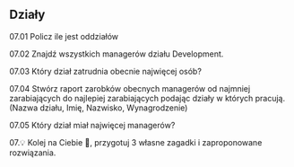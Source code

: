 ## Działy

07.01 Policz ile jest oddziałów

07.02 Znajdź wszystkich managerów działu Development.

07.03 Który dział zatrudnia obecnie najwięcej osób?

07.04 Stwórz raport zarobków obecnych managerów od najmniej zarabiających do najlepiej zarabiających podając działy w których pracują. (Nazwa działu, Imię, Nazwisko, Wynagrodzenie)

07.05 Który dział miał najwięcej managerów?

07.:bulb: Kolej na Ciebie :thinking:, przygotuj 3 własne zagadki i zaproponowane rozwiązania.
